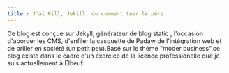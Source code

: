 ```yaml
---
title : J'ai Kill, Jekill, ou comment tuer le père
---
```


Ce blog est conçue sur Jekyll, générateur de blog static , l'occasion d'aborder les CMS, d'enfiler la casquette de Padaw de l'intégration web et de briller en société (un petit peu).Basé sur le thème "moder business".ce blog éxiste dans le cadre d'un éxercice de la licence professionelle que je suis actuellement à Elbeuf.